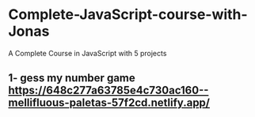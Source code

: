 # Complete-JavaScript-course-with-Jonas
A Complete Course in JavaScript with 5 projects

## 1- gess my number game  https://648c277a63785e4c730ac160--mellifluous-paletas-57f2cd.netlify.app/
